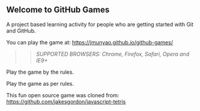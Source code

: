 ## Welcome to GitHub Games

A project based learning activity for people who are getting started with Git and GitHub.

You can play the game at: https://jmunyao.github.io/github-games/

>> _*SUPPORTED BROWSERS*: Chrome, Firefox, Safari, Opera and IE9+_

Play the game by the rules.

Play the game as per rules.

This fun open source game was cloned from: https://github.com/jakesgordon/javascript-tetris
